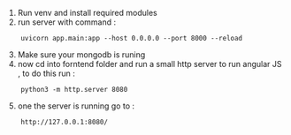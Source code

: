 1) Run venv and install required modules
2) run server with command : 
```
    uvicorn app.main:app --host 0.0.0.0 --port 8000 --reload
```
3) Make sure your mongodb is runing 
4) now cd into forntend folder and run a small http server to run angular JS , to do this run : 
```
    python3 -m http.server 8080
```
5) one the server is running go to : 
```
    http://127.0.0.1:8080/
```